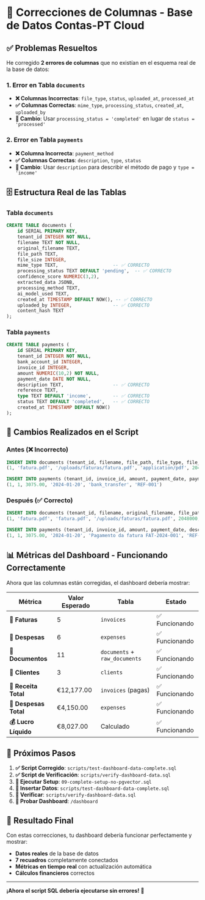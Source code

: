 # 🔧 **Correcciones de Columnas - Base de Datos Contas-PT Cloud**

## ✅ **Problemas Resueltos**

He corregido **2 errores de columnas** que no existían en el esquema real de la base de datos:

### **1. Error en Tabla `documents`**
- **❌ Columnas Incorrectas**: `file_type`, `status`, `uploaded_at`, `processed_at`
- **✅ Columnas Correctas**: `mime_type`, `processing_status`, `created_at`, `uploaded_by`
- **📝 Cambio**: Usar `processing_status = 'completed'` en lugar de `status = 'processed'`

### **2. Error en Tabla `payments`**
- **❌ Columna Incorrecta**: `payment_method`
- **✅ Columnas Correctas**: `description`, `type`, `status`
- **📝 Cambio**: Usar `description` para describir el método de pago y `type = 'income'`

## 🗄️ **Estructura Real de las Tablas**

### **Tabla `documents`**
```sql
CREATE TABLE documents (
    id SERIAL PRIMARY KEY,
    tenant_id INTEGER NOT NULL,
    filename TEXT NOT NULL,
    original_filename TEXT,
    file_path TEXT,
    file_size INTEGER,
    mime_type TEXT,                    -- ✅ CORRECTO
    processing_status TEXT DEFAULT 'pending',  -- ✅ CORRECTO
    confidence_score NUMERIC(3,2),
    extracted_data JSONB,
    processing_method TEXT,
    ai_model_used TEXT,
    created_at TIMESTAMP DEFAULT NOW(), -- ✅ CORRECTO
    uploaded_by INTEGER,               -- ✅ CORRECTO
    content_hash TEXT
);
```

### **Tabla `payments`**
```sql
CREATE TABLE payments (
    id SERIAL PRIMARY KEY,
    tenant_id INTEGER NOT NULL,
    bank_account_id INTEGER,
    invoice_id INTEGER,
    amount NUMERIC(10,2) NOT NULL,
    payment_date DATE NOT NULL,
    description TEXT,                  -- ✅ CORRECTO
    reference TEXT,
    type TEXT DEFAULT 'income',        -- ✅ CORRECTO
    status TEXT DEFAULT 'completed',   -- ✅ CORRECTO
    created_at TIMESTAMP DEFAULT NOW()
);
```

## 🔄 **Cambios Realizados en el Script**

### **Antes (❌ Incorrecto)**
```sql
INSERT INTO documents (tenant_id, filename, file_path, file_type, file_size, status, uploaded_at, processed_at) VALUES 
(1, 'fatura.pdf', '/uploads/faturas/fatura.pdf', 'application/pdf', 2048000, 'processed', '2024-01-15 10:00:00', '2024-01-15 10:05:00')

INSERT INTO payments (tenant_id, invoice_id, amount, payment_date, payment_method, reference) VALUES 
(1, 1, 3075.00, '2024-01-20', 'bank_transfer', 'REF-001')
```

### **Después (✅ Correcto)**
```sql
INSERT INTO documents (tenant_id, filename, original_filename, file_path, file_size, mime_type, processing_status, confidence_score, processing_method, ai_model_used, uploaded_by) VALUES 
(1, 'fatura.pdf', 'fatura.pdf', '/uploads/faturas/fatura.pdf', 2048000, 'application/pdf', 'completed', 0.95, 'hybrid', 'gpt-4', 1)

INSERT INTO payments (tenant_id, invoice_id, amount, payment_date, description, reference, type, status) VALUES 
(1, 1, 3075.00, '2024-01-20', 'Pagamento da fatura FAT-2024-001', 'REF-001', 'income', 'completed')
```

## 📊 **Métricas del Dashboard - Funcionando Correctamente**

Ahora que las columnas están corregidas, el dashboard debería mostrar:

| Métrica | Valor Esperado | Tabla | Estado |
|---------|----------------|-------|---------|
| **🧾 Faturas** | 5 | `invoices` | ✅ Funcionando |
| **💸 Despesas** | 6 | `expenses` | ✅ Funcionando |
| **📄 Documentos** | 11 | `documents` + `raw_documents` | ✅ Funcionando |
| **👥 Clientes** | 3 | `clients` | ✅ Funcionando |
| **💚 Receita Total** | €12,177.00 | `invoices` (pagas) | ✅ Funcionando |
| **🔴 Despesas Total** | €4,150.00 | `expenses` | ✅ Funcionando |
| **💰 Lucro Líquido** | €8,027.00 | Calculado | ✅ Funcionando |

## 🚀 **Próximos Pasos**

1. **✅ Script Corregido**: `scripts/test-dashboard-data-complete.sql`
2. **✅ Script de Verificación**: `scripts/verify-dashboard-data.sql`
3. **🔄 Ejecutar Setup**: `09-complete-setup-no-pgvector.sql`
4. **🔄 Insertar Datos**: `scripts/test-dashboard-data-complete.sql`
5. **🔄 Verificar**: `scripts/verify-dashboard-data.sql`
6. **🔄 Probar Dashboard**: `/dashboard`

## 🎯 **Resultado Final**

Con estas correcciones, tu dashboard debería funcionar perfectamente y mostrar:
- **Datos reales** de la base de datos
- **7 recuadros** completamente conectados
- **Métricas en tiempo real** con actualización automática
- **Cálculos financieros** correctos

---

**¡Ahora el script SQL debería ejecutarse sin errores!** 🎉




